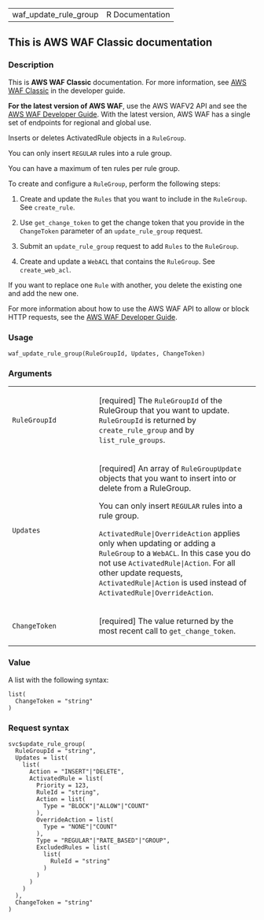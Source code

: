 <table style="width: 100%;">
<tbody>
<tr class="odd">
<td>waf_update_rule_group</td>
<td style="text-align: right;">R Documentation</td>
</tr>
</tbody>
</table>

## This is AWS WAF Classic documentation

### Description

This is **AWS WAF Classic** documentation. For more information, see
[AWS WAF
Classic](https://docs.aws.amazon.com/waf/latest/developerguide/classic-waf-chapter.html)
in the developer guide.

**For the latest version of AWS WAF**, use the AWS WAFV2 API and see the
[AWS WAF Developer
Guide](https://docs.aws.amazon.com/waf/latest/developerguide/waf-chapter.html).
With the latest version, AWS WAF has a single set of endpoints for
regional and global use.

Inserts or deletes ActivatedRule objects in a `RuleGroup`.

You can only insert `REGULAR` rules into a rule group.

You can have a maximum of ten rules per rule group.

To create and configure a `RuleGroup`, perform the following steps:

1.  Create and update the `Rules` that you want to include in the
    `RuleGroup`. See `create_rule`.

2.  Use `get_change_token` to get the change token that you provide in
    the `ChangeToken` parameter of an `update_rule_group` request.

3.  Submit an `update_rule_group` request to add `Rules` to the
    `RuleGroup`.

4.  Create and update a `WebACL` that contains the `RuleGroup`. See
    `create_web_acl`.

If you want to replace one `Rule` with another, you delete the existing
one and add the new one.

For more information about how to use the AWS WAF API to allow or block
HTTP requests, see the [AWS WAF Developer
Guide](https://docs.aws.amazon.com/waf/latest/developerguide/).

### Usage

    waf_update_rule_group(RuleGroupId, Updates, ChangeToken)

### Arguments

<table>
<colgroup>
<col style="width: 35%" />
<col style="width: 65%" />
</colgroup>
<tbody>
<tr class="odd">
<td><code
id="waf_update_rule_group_:_RuleGroupId">RuleGroupId</code></td>
<td><p>[required] The <code>RuleGroupId</code> of the RuleGroup that you
want to update. <code>RuleGroupId</code> is returned by
<code>create_rule_group</code> and by
<code>list_rule_groups</code>.</p></td>
</tr>
<tr class="even">
<td><code id="waf_update_rule_group_:_Updates">Updates</code></td>
<td><p>[required] An array of <code>RuleGroupUpdate</code> objects that
you want to insert into or delete from a RuleGroup.</p>
<p>You can only insert <code>REGULAR</code> rules into a rule group.</p>
<p><code>ActivatedRule|OverrideAction</code> applies only when updating
or adding a <code>RuleGroup</code> to a <code>WebACL</code>. In this
case you do not use <code>ActivatedRule|Action</code>. For all other
update requests, <code>ActivatedRule|Action</code> is used instead of
<code>ActivatedRule|OverrideAction</code>.</p></td>
</tr>
<tr class="odd">
<td><code
id="waf_update_rule_group_:_ChangeToken">ChangeToken</code></td>
<td><p>[required] The value returned by the most recent call to
<code>get_change_token</code>.</p></td>
</tr>
</tbody>
</table>

### Value

A list with the following syntax:

    list(
      ChangeToken = "string"
    )

### Request syntax

    svc$update_rule_group(
      RuleGroupId = "string",
      Updates = list(
        list(
          Action = "INSERT"|"DELETE",
          ActivatedRule = list(
            Priority = 123,
            RuleId = "string",
            Action = list(
              Type = "BLOCK"|"ALLOW"|"COUNT"
            ),
            OverrideAction = list(
              Type = "NONE"|"COUNT"
            ),
            Type = "REGULAR"|"RATE_BASED"|"GROUP",
            ExcludedRules = list(
              list(
                RuleId = "string"
              )
            )
          )
        )
      ),
      ChangeToken = "string"
    )
